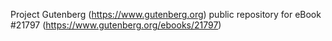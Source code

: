 Project Gutenberg (https://www.gutenberg.org) public repository for eBook #21797 (https://www.gutenberg.org/ebooks/21797)
